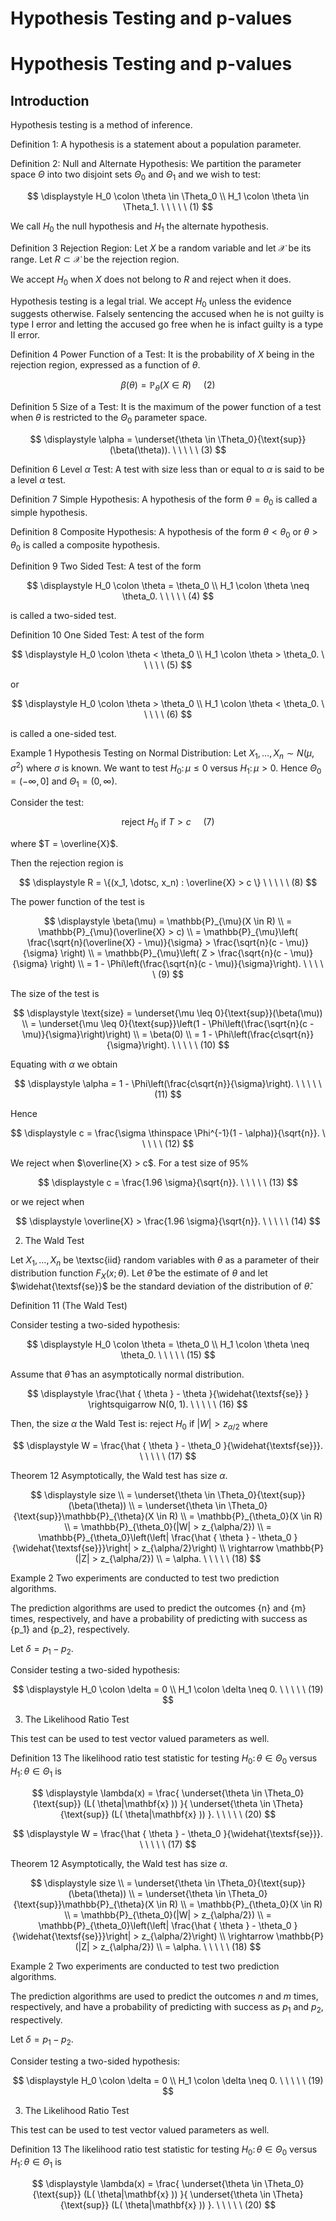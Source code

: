 # Hypothesis Testing and p-values

# Hypothesis Testing and p-values


## Introduction

Hypothesis testing is a method of inference.

Definition 1:
A hypothesis is a statement about a population parameter.

Definition 2:
Null and Alternate Hypothesis:
We partition the parameter space $\Theta$ into two disjoint sets $\Theta_0$ and $\Theta_1$ and we wish to test:

$$
\displaystyle H_0 \colon \theta \in \Theta_0 \\ H_1 \colon \theta \in \Theta_1. \ \ \ \ \ (1)
$$



We call $H_0$ the null hypothesis and $H_1$ the alternate hypothesis. 

Definition 3 Rejection Region: Let $X$ be a random variable and let $\mathcal{X}$ be its range. Let $R \subset \mathcal{X}$ be the rejection region.

We accept $H_0$ when $X$ does not belong to $R$ and reject when it does. 

Hypothesis testing is a legal trial. We accept $H_0$ unless the evidence suggests otherwise. Falsely sentencing the accused when he is not guilty is type I error and letting the accused go free when he is infact guilty is a type II error.

Definition 4 
Power Function of a Test: It is the probability of $X$ being in the rejection region, expressed as a function of $\theta$.

$$
\displaystyle \beta(\theta) = \mathbb{P}_{\theta}(X \in R) \ \ \ \ \ (2)
$$

Definition 5 
Size of a Test: It is the maximum of the power function of a test when $\theta$ is restricted to the $\Theta_0$ parameter space.

$$
\displaystyle \alpha = \underset{\theta \in \Theta_0}{\text{sup}}(\beta(\theta)). \ \ \ \ \ (3)
$$

Definition 6 
Level $\alpha$ Test: A test with size less than or equal to $\alpha$ is said to be a level $\alpha$ test. 

Definition 7 
Simple Hypothesis: A hypothesis of the form $\theta = \theta_0$ is called a simple hypothesis. 

Definition 8 
Composite Hypothesis: A hypothesis of the form $\theta < \theta_0$ or $\theta > \theta_0$ is called a composite hypothesis. 

Definition 9 
Two Sided Test: A test of the form

$$
\displaystyle H_0 \colon \theta = \theta_0 \\ H_1 \colon \theta \neq \theta_0. \ \ \ \ \ (4)
$$

is called a two-sided test. 

Definition 10 
One Sided Test: A test of the form

$$
\displaystyle H_0 \colon \theta < \theta_0 \\ H_1 \colon \theta > \theta_0. \ \ \ \ \ (5)
$$

or

$$
\displaystyle H_0 \colon \theta > \theta_0 \\ H_1 \colon \theta < \theta_0. \ \ \ \ \ (6)
$$

is called a one-sided test. 

Example 1 
Hypothesis Testing on Normal Distribution: 
Let $X_1, \dotsc, X_n \sim N(\mu, \sigma^2)$ where $\sigma$ is known. We want to test $H_0 \colon \mu \leq 0$ versus $H_1 \colon \mu > 0$. Hence $\Theta_0 = (- \infty, 0]$ and $\Theta_1 = ( 0, \infty)$.

Consider the test:

$$
\displaystyle \text{reject } H_0 \text{ if } T > c \ \ \ \ \ (7)
$$

where $T = \overline{X}$.

Then the rejection region is

$$
\displaystyle R = \{(x_1, \dotsc, x_n) : \overline{X} > c \} \ \ \ \ \ (8)
$$

The power function of the test is

$$
\displaystyle \beta(\mu) = \mathbb{P}_{\mu}(X \in R) \\ = \mathbb{P}_{\mu}(\overline{X} > c) \\ = \mathbb{P}_{\mu}\left( \frac{\sqrt{n}(\overline{X} - \mu)}{\sigma} > \frac{\sqrt{n}(c - \mu)}{\sigma} \right) \\ = \mathbb{P}_{\mu}\left( Z > \frac{\sqrt{n}(c - \mu)}{\sigma} \right) \\ = 1 - \Phi\left(\frac{\sqrt{n}(c - \mu)}{\sigma}\right). \ \ \ \ \ (9)
$$

The size of the test is

$$
\displaystyle \text{size} = \underset{\mu \leq 0}{\text{sup}}(\beta(\mu)) \\ = \underset{\mu \leq 0}{\text{sup}}\left(1 - \Phi\left(\frac{\sqrt{n}(c - \mu)}{\sigma}\right)\right) \\ = \beta(0) \\ = 1 - \Phi\left(\frac{c\sqrt{n}}{\sigma}\right). \ \ \ \ \ (10)
$$

Equating with $\alpha$ we obtain

$$
\displaystyle \alpha = 1 - \Phi\left(\frac{c\sqrt{n}}{\sigma}\right). \ \ \ \ \ (11)
$$

Hence

$$
\displaystyle c = \frac{\sigma \thinspace \Phi^{-1}(1 - \alpha)}{\sqrt{n}}. \ \ \ \ \ (12)
$$

We reject when $\overline{X} > c$. For a test size of 95%

$$
\displaystyle c = \frac{1.96 \sigma}{\sqrt{n}}. \ \ \ \ \ (13)
$$

or we reject when

$$
\displaystyle \overline{X} > \frac{1.96 \sigma}{\sqrt{n}}. \ \ \ \ \ (14)
$$

2. The Wald Test

Let $X_1, \dotsc, X_n$ be \textsc{iid} random variables with $\theta$ as a parameter of their distribution function $F_X(x; \theta)$. Let $\hat{\theta}$ be the estimate of $\theta$ and let $\widehat{\textsf{se}}$ be the standard deviation of the distribution of $\hat{\theta}$.

Definition 11 (The Wald Test)

Consider testing a two-sided hypothesis:

$$
\displaystyle H_0 \colon \theta = \theta_0 \\ H_1 \colon \theta \neq \theta_0. \ \ \ \ \ (15)
$$

Assume that $\hat{\theta}$ has an asymptotically normal distribution.

$$
\displaystyle \frac{\hat { \theta } - \theta }{\widehat{\textsf{se}} } \rightsquigarrow N(0, 1). \ \ \ \ \ (16)
$$

Then, the size $\alpha$ the Wald Test is: reject $H_0$ if $|W| > z_{\alpha/2}$ where

$$
\displaystyle W = \frac{\hat { \theta } - \theta_0 }{\widehat{\textsf{se}}}. \ \ \ \ \ (17)
$$

Theorem 12 Asymptotically, the Wald test has size $\alpha$.

$$
\displaystyle size \\ = \underset{\theta \in \Theta_0}{\text{sup}}(\beta(\theta)) \\ = \underset{\theta \in \Theta_0}{\text{sup}}\mathbb{P}_{\theta}(X \in R) \\ = \mathbb{P}_{\theta_0}(X \in R) \\ = \mathbb{P}_{\theta_0}(|W| > z_{\alpha/2}) \\ = \mathbb{P}_{\theta_0}\left(\left| \frac{\hat { \theta } - \theta_0 }{\widehat{\textsf{se}}}\right| > z_{\alpha/2}\right) \\ \rightarrow \mathbb{P}(|Z| > z_{\alpha/2}) \\ = \alpha. \ \ \ \ \ (18)
$$

Example 2 Two experiments are conducted to test two prediction algorithms.

The prediction algorithms are used to predict the outcomes {n} and {m} times, respectively, and have a probability of predicting with success as {p_1} and {p_2}, respectively.

Let $\delta = p_1 - p_2$.

Consider testing a two-sided hypothesis:

$$
\displaystyle H_0 \colon \delta = 0 \\ H_1 \colon \delta \neq 0. \ \ \ \ \ (19)
$$

3. The Likelihood Ratio Test

This test can be used to test vector valued parameters as well.

Definition 13 The likelihood ratio test statistic for testing $H_0 \colon \theta \in \Theta_0$ versus $H_1 \colon \theta \in \Theta_1$ is

$$
\displaystyle \lambda(x) = \frac{ \underset{\theta \in \Theta_0}{\text{sup}} (L( \theta|\mathbf{x} )) }{ \underset{\theta \in \Theta}{\text{sup}} (L( \theta|\mathbf{x} )) }. \ \ \ \ \ (20)
$$

$$
\displaystyle W = \frac{\hat { \theta } - \theta_0 }{\widehat{\textsf{se}}}. \ \ \ \ \ (17)
$$

Theorem 12 Asymptotically, the Wald test has size $\alpha$.

$$
\displaystyle size \\ = \underset{\theta \in \Theta_0}{\text{sup}}(\beta(\theta)) \\ = \underset{\theta \in \Theta_0}{\text{sup}}\mathbb{P}_{\theta}(X \in R) \\ = \mathbb{P}_{\theta_0}(X \in R) \\ = \mathbb{P}_{\theta_0}(|W| > z_{\alpha/2}) \\ = \mathbb{P}_{\theta_0}\left(\left| \frac{\hat { \theta } - \theta_0 }{\widehat{\textsf{se}}}\right| > z_{\alpha/2}\right) \\ \rightarrow \mathbb{P}(|Z| > z_{\alpha/2}) \\ = \alpha. \ \ \ \ \ (18)
$$

Example 2 Two experiments are conducted to test two prediction algorithms.

The prediction algorithms are used to predict the outcomes $n$ and $m$ times, respectively, and have a probability of predicting with success as $p_1$ and $p_2$, respectively.

Let $\delta = p_1 - p_2$.

Consider testing a two-sided hypothesis:

$$
\displaystyle H_0 \colon \delta = 0 \\ H_1 \colon \delta \neq 0. \ \ \ \ \ (19)
$$

3. The Likelihood Ratio Test

This test can be used to test vector valued parameters as well.

Definition 13 The likelihood ratio test statistic for testing $H_0 \colon \theta \in \Theta_0$ versus $H_1 \colon \theta \in \Theta_1$ is

$$
\displaystyle \lambda(x) = \frac{ \underset{\theta \in \Theta_0}{\text{sup}} (L( \theta|\mathbf{x} )) }{ \underset{\theta \in \Theta}{\text{sup}} (L( \theta|\mathbf{x} )) }. \ \ \ \ \ (20)
$$

